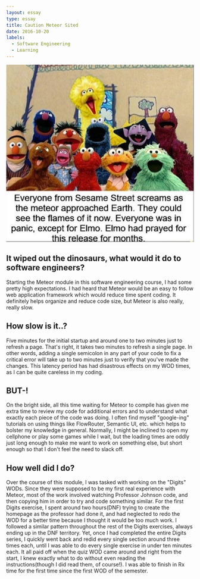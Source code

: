 ```yaml
---
layout: essay
type: essay
title: Caution Meteor Sited
date: 2016-10-20
labels:
  - Software Engineering
  - Learning
---
```


<img class="ui large right floated rounded image" src="../images/elmo.jpg">
<H2>It wiped out the dinosaurs, what would it do to software engineers?</H2>

Starting the Meteor module in this software engineering course, I had some pretty high expectations. I had heard that Meteor would be an easy to follow web application framework which would reduce time spent coding. It definitely helps organize and reduce code size, but Meteor is also really, really slow.

<H2>How slow is it..?</H2>

Five minutes for the initial startup and around one to two minutes just to refresh a page. That's right, it takes two minutes to refresh a single page. In other words, adding a single semicolon in any part of your code to fix a critical error will take up to two minutes just to verify that you've made the changes. This latency period has had disastrous effects on my WOD times, as I can be quite careless in my coding.

<H2>BUT-!</H2>

On the bright side, all this time waiting for Meteor to compile has given me extra time to review my code for additional errors and to understand what exactly each piece of the code was doing. I often find myself "google-ing" tutorials on using things like FlowRouter, Semantic UI, etc. which helps to bolster my knowledge in general. Normally, I might be inclined to open my cellphone or play some games while I wait, but the loading times are oddly just long enough to make me want to work on something else, but short enough so that I don't feel the need to slack off.

<H2>How well did I do?</H2>

Over the course of this module, I was tasked with working on the "Digits" WODs. Since they were supposed to be my first real experience with Meteor, most of the work involved watching Professor Johnson code, and then copying him in order to try and code something similar. For the first Digits exercise, I spent around two hours(DNF) trying to create the homepage as the professor had done it, and had neglected to redo the WOD for a better time because I thought it would be too much work. I followed a similar pattern throughout the rest of the Digits exercises, always ending up in the DNF territory. Yet, once I had completed the entire Digits series, I quickly went back and redid every single section around three times each, until I was able to do every single exercise in under ten minutes each. It all paid off when the quiz WOD came around and right from the start, I knew exactly what to do without even reading the instructions(though I did read them, of course!). I was able to finish in Rx time for the first time since the first WOD of the semester.
 

